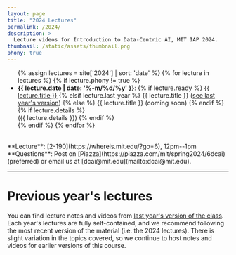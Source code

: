 ```yaml
---
layout: page
title: "2024 Lectures"
permalink: /2024/
description: >
  Lecture videos for Introduction to Data-Centric AI, MIT IAP 2024.
thumbnail: /static/assets/thumbnail.png
phony: true
---
```


<ul class="double-spaced">
  {% assign lectures = site['2024'] | sort: 'date' %}
  {% for lecture in lectures %}
    {% if lecture.phony != true %}
      <li>
        <strong>{{ lecture.date | date: '%-m/%d/%y' }}</strong>:
        {% if lecture.ready %}
          <a href="{{ lecture.url }}">{{ lecture.title }}</a>
        {% elsif lecture.last_year %}
          {{ lecture.title }} (<a href="{{ lecture.last_year }}">see last year's version</a>)
        {% else %}
          {{ lecture.title }} (coming soon)
        {% endif %}
        {% if lecture.details %}
          <br>
          ({{ lecture.details }})
        {% endif %}
      </li>
    {% endif %}
  {% endfor %}
</ul>

<br>
**Lecture**: [2-190](https://whereis.mit.edu/?go=6), 12pm--1pm<br>
**Questions**: Post on [Piazza](https://piazza.com/mit/spring2024/6dcai) (preferred) or email us at [dcai@mit.edu](mailto:dcai@mit.edu).

---

# Previous year's lectures

You can find lecture notes and videos from [last year's version of the class](/2023/). Each year's lectures are fully self-contained, and we recommend following the most recent version of the material (i.e. the 2024 lectures). There is slight variation in the topics covered, so we continue to host notes and videos for earlier versions of this course.
